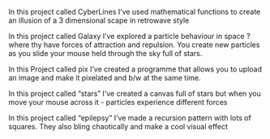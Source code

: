 In this project called CyberLines I’ve used mathematical functions to create an illusion of a 3 dimensional scape in retrowave style 

In this project called Galaxy I’ve explored a particle behaviour in space ? where thy have forces of attraction and repulsion. You create new particles as you slide your mouse held through the sky full of stars. 

In this Project called pix I’ve created a programme that allows you to upload an image and make it pixelated and b/w at the same time.

In this project called “stars” I’ve created a canvas full of stars but when you move your mouse across it - particles experience different forces

In this project called “epilepsy” I’ve made a recursion pattern with lots of squares. They also bling chaotically and make a cool visual effect 
